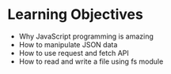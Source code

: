 # Learning Objectives

* Why JavaScript programming is amazing
* How to manipulate JSON data
* How to use request and fetch API
* How to read and write a file using fs module